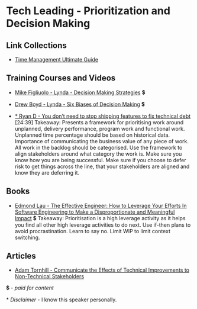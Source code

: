 # Tech Leading - Prioritization and Decision Making

## Link Collections

- [Time Management Ultimate Guide](https://www.makingbusinessmatter.co.uk/time-management-skills-ultimate/)

## Training Courses and Videos

- [Mike Figliuolo - Lynda - Decision Making Strategies](https://www.linkedin.com/learning/decision-making-strategies/accelerate-your-decision-making) 💲

- [Drew Boyd - Lynda - Six Biases of Decision Making](https://www.linkedin.com/learning/the-six-biases-of-decision-making) 💲

- [* Ryan D - You don’t need to stop shipping features to fix technical debt](https://www.youtube.com/watch?v=f0UrSGoklio) [24:39]
Takeaway: Presents a framework for prioritising work around unplanned, delivery performance, program work and functional work. Unplanned time percentage should be based on historical data. Importance of communicating the business value of any piece of work. All work in the backlog should be categorised. Use the framework to align stakeholders around what category the work is. Make sure you know how you are being successful. Make sure if you choose to defer risk to get things across the line, that your stakeholders are aligned and know they are deferring it.

## Books

- [Edmond Lau - The Effective Engineer: How to Leverage Your Efforts In Software Engineering to Make a Disproportionate and Meaningful Impact](https://www.amazon.com/Effective-Engineer-Engineering-Disproportionate-Meaningful/dp/0996128107) 💲
Takeaway: Prioritisation is a high leverage activity as it helps you find all other high leverage activities to do next. Use if-then plans to avoid procrastination. Learn to say no.  Limit WIP to limit context switching.

## Articles
- [Adam Tornhill - Communicate the Effects of Technical Improvements to Non-Technical Stakeholders](https://empear.com/blog/communicate-technical-improvements-to-non-technical-stakeholders/) 

💲 - *paid for content*

\* *Disclaimer* - I know this speaker personally.